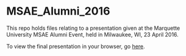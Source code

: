 # MSAE_Alumni_2016
This repo holds files relating to a presentation given at the Marquette University MSAE Alumni Event, held in Milwaukee, WI, 23 April 2016.

To view the final presentation in your browser, go <a href="https://jameslamb.github.io/MSAE_Alumni_2016/index.html#1" target="_blank">here</a>.
